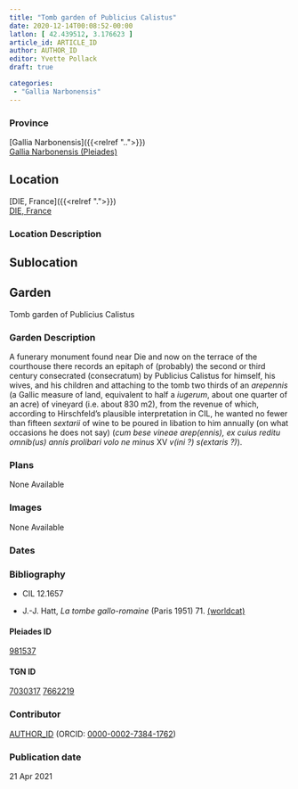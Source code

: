 ```yaml
---
title: "Tomb garden of Publicius Calistus"
date: 2020-12-14T00:08:52-00:00
latlon: [ 42.439512, 3.176623 ]
article_id: ARTICLE_ID
author: AUTHOR_ID
editor: Yvette Pollack
draft: true

categories:
 - "Gallia Narbonensis"
---
```


### Province

[Gallia Narbonensis]({{<relref "..">}}) \
[Gallia Narbonensis (Pleiades)](https://pleiades.stoa.org/places/981537)

<!-- ### Province Description -->



## Location

[DIE, France]({{<relref ".">}}) \
[DIE, France](https://pleiades.stoa.org/places/167716)

### Location Description

<!--### Location Description-->

<!-- LEAVE THIS BLANK FOR NOW -->

## Sublocation


<!--### Sublocation Description-->

<!-- DESCRIPTION -->

## Garden

Tomb garden of Publicius Calistus

<!-- ### Keywords -->


### Garden Description

A funerary monument found near Die and now on the terrace of the courthouse there records an epitaph of (probably) the second or third century consecrated (consecratum) by Publicius Calistus for himself, his wives, and his children and attaching to the tomb two thirds of an *arepennis* (a Gallic measure of land, equivalent to half a *iugerum*, about one quarter of an acre) of vineyard (i.e. about 830 m2), from the revenue of which, according to Hirschfeld’s plausible interpretation in CIL, he wanted no fewer than fifteen *sextarii* of wine to be poured in libation to him annually (on what occasions he does not say) (*cum bese vineae arep(ennis), ex cuius reditu  omnib(us) annis prolibari volo ne minus* XV *v(ini ?) s(extaris ?)*).         
<!-- text is from draft file -->

### Plans

None Available



### Images

None Available

### Dates


### Bibliography

- CIL 12.1657 <!-- Need more info about book -->

- J.-J. Hatt, *La tombe gallo-romaine* (Paris 1951) 71. [(worldcat)](http://www.worldcat.org/oclc/166053943)

#### Pleiades ID

[981537](https://pleiades.stoa.org/places/981537)

#### TGN ID

[7030317](http://vocab.getty.edu/page/tgn/7030317)
[7662219](http://vocab.getty.edu/page/tgn/7662219)

### Contributor

[AUTHOR_ID](link) (ORCID: [0000-0002-7384-1762](https://orcid.org/0000-0002-7384-1762))

### Publication date


21 Apr 2021

<!--### Related articles-->

<!-- Links to other related articles. Leave blank for now -->